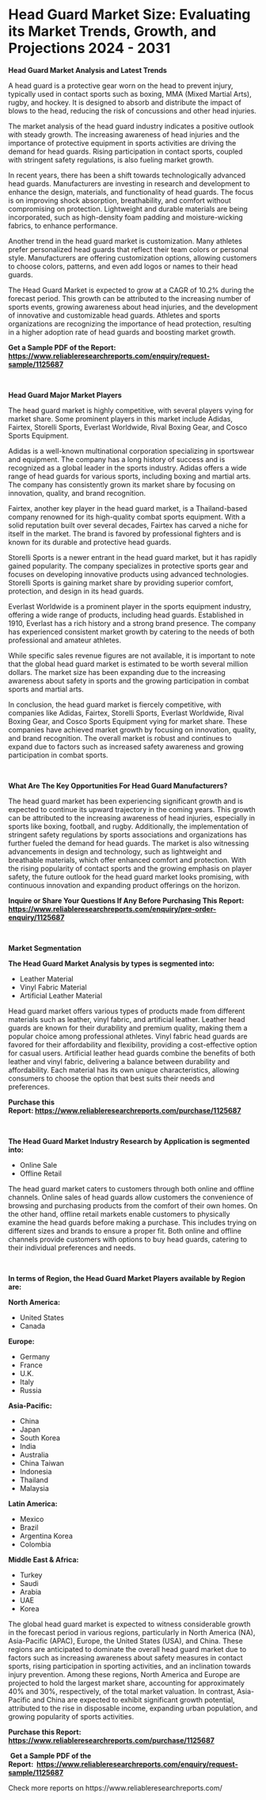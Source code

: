 <p><h1>Head Guard Market Size: Evaluating its Market Trends, Growth, and Projections 2024 - 2031</h1></p><p><strong>Head Guard Market Analysis and Latest Trends</strong></p>
<p><p>A head guard is a protective gear worn on the head to prevent injury, typically used in contact sports such as boxing, MMA (Mixed Martial Arts), rugby, and hockey. It is designed to absorb and distribute the impact of blows to the head, reducing the risk of concussions and other head injuries.</p><p>The market analysis of the head guard industry indicates a positive outlook with steady growth. The increasing awareness of head injuries and the importance of protective equipment in sports activities are driving the demand for head guards. Rising participation in contact sports, coupled with stringent safety regulations, is also fueling market growth.</p><p>In recent years, there has been a shift towards technologically advanced head guards. Manufacturers are investing in research and development to enhance the design, materials, and functionality of head guards. The focus is on improving shock absorption, breathability, and comfort without compromising on protection. Lightweight and durable materials are being incorporated, such as high-density foam padding and moisture-wicking fabrics, to enhance performance.</p><p>Another trend in the head guard market is customization. Many athletes prefer personalized head guards that reflect their team colors or personal style. Manufacturers are offering customization options, allowing customers to choose colors, patterns, and even add logos or names to their head guards.</p><p>The Head Guard Market is expected to grow at a CAGR of 10.2% during the forecast period. This growth can be attributed to the increasing number of sports events, growing awareness about head injuries, and the development of innovative and customizable head guards. Athletes and sports organizations are recognizing the importance of head protection, resulting in a higher adoption rate of head guards and boosting market growth.</p></p>
<p><strong>Get a Sample PDF of the Report:&nbsp; <a href="https://www.reliableresearchreports.com/enquiry/request-sample/1125687">https://www.reliableresearchreports.com/enquiry/request-sample/1125687</a></strong></p>
<p>&nbsp;</p>
<p><strong>Head Guard Major Market Players</strong></p>
<p><p>The head guard market is highly competitive, with several players vying for market share. Some prominent players in this market include Adidas, Fairtex, Storelli Sports, Everlast Worldwide, Rival Boxing Gear, and Cosco Sports Equipment.</p><p>Adidas is a well-known multinational corporation specializing in sportswear and equipment. The company has a long history of success and is recognized as a global leader in the sports industry. Adidas offers a wide range of head guards for various sports, including boxing and martial arts. The company has consistently grown its market share by focusing on innovation, quality, and brand recognition.</p><p>Fairtex, another key player in the head guard market, is a Thailand-based company renowned for its high-quality combat sports equipment. With a solid reputation built over several decades, Fairtex has carved a niche for itself in the market. The brand is favored by professional fighters and is known for its durable and protective head guards.</p><p>Storelli Sports is a newer entrant in the head guard market, but it has rapidly gained popularity. The company specializes in protective sports gear and focuses on developing innovative products using advanced technologies. Storelli Sports is gaining market share by providing superior comfort, protection, and design in its head guards.</p><p>Everlast Worldwide is a prominent player in the sports equipment industry, offering a wide range of products, including head guards. Established in 1910, Everlast has a rich history and a strong brand presence. The company has experienced consistent market growth by catering to the needs of both professional and amateur athletes.</p><p>While specific sales revenue figures are not available, it is important to note that the global head guard market is estimated to be worth several million dollars. The market size has been expanding due to the increasing awareness about safety in sports and the growing participation in combat sports and martial arts.</p><p>In conclusion, the head guard market is fiercely competitive, with companies like Adidas, Fairtex, Storelli Sports, Everlast Worldwide, Rival Boxing Gear, and Cosco Sports Equipment vying for market share. These companies have achieved market growth by focusing on innovation, quality, and brand recognition. The overall market is robust and continues to expand due to factors such as increased safety awareness and growing participation in combat sports.</p></p>
<p>&nbsp;</p>
<p><strong>What Are The Key Opportunities For Head Guard Manufacturers?</strong></p>
<p><p>The head guard market has been experiencing significant growth and is expected to continue its upward trajectory in the coming years. This growth can be attributed to the increasing awareness of head injuries, especially in sports like boxing, football, and rugby. Additionally, the implementation of stringent safety regulations by sports associations and organizations has further fueled the demand for head guards. The market is also witnessing advancements in design and technology, such as lightweight and breathable materials, which offer enhanced comfort and protection. With the rising popularity of contact sports and the growing emphasis on player safety, the future outlook for the head guard market looks promising, with continuous innovation and expanding product offerings on the horizon.</p></p>
<p><strong>Inquire or Share Your Questions If Any Before Purchasing This Report: <a href="https://www.reliableresearchreports.com/enquiry/pre-order-enquiry/1125687">https://www.reliableresearchreports.com/enquiry/pre-order-enquiry/1125687</a></strong></p>
<p>&nbsp;</p>
<p><strong>Market Segmentation</strong></p>
<p><strong>The Head Guard Market Analysis by types is segmented into:</strong></p>
<p><ul><li>Leather Material</li><li>Vinyl Fabric Material</li><li>Artificial Leather Material</li></ul></p>
<p><p>Head guard market offers various types of products made from different materials such as leather, vinyl fabric, and artificial leather. Leather head guards are known for their durability and premium quality, making them a popular choice among professional athletes. Vinyl fabric head guards are favored for their affordability and flexibility, providing a cost-effective option for casual users. Artificial leather head guards combine the benefits of both leather and vinyl fabric, delivering a balance between durability and affordability. Each material has its own unique characteristics, allowing consumers to choose the option that best suits their needs and preferences.</p></p>
<p><strong>Purchase this Report:&nbsp;<a href="https://www.reliableresearchreports.com/purchase/1125687">https://www.reliableresearchreports.com/purchase/1125687</a></strong></p>
<p>&nbsp;</p>
<p><strong>The Head Guard Market Industry Research by Application is segmented into:</strong></p>
<p><ul><li>Online Sale</li><li>Offline Retail</li></ul></p>
<p><p>The head guard market caters to customers through both online and offline channels. Online sales of head guards allow customers the convenience of browsing and purchasing products from the comfort of their own homes. On the other hand, offline retail markets enable customers to physically examine the head guards before making a purchase. This includes trying on different sizes and brands to ensure a proper fit. Both online and offline channels provide customers with options to buy head guards, catering to their individual preferences and needs.</p></p>
<p>&nbsp;</p>
<p><strong>In terms of Region, the Head Guard Market Players available by Region are:</strong></p>
<p>
    <p> <strong> North America: </strong>
        <ul>
            <li>United States</li>
            <li>Canada</li>
        </ul>
        </p> 
    <p> <strong> Europe: </strong>
        <ul>
            <li>Germany</li>
            <li>France</li>
            <li>U.K.</li>
            <li>Italy</li>
            <li>Russia</li>
        </ul>
        </p> 
    <p> <strong> Asia-Pacific: </strong>
        <ul>
            <li>China</li>
            <li>Japan</li>
            <li>South Korea</li>
            <li>India</li>
            <li>Australia</li>
            <li>China Taiwan</li>
            <li>Indonesia</li>
            <li>Thailand</li>
            <li>Malaysia</li>
        </ul>
        </p> 
    <p> <strong> Latin America: </strong>
        <ul>
            <li>Mexico</li>
            <li>Brazil</li>
            <li>Argentina Korea</li>
            <li>Colombia</li>
        </ul>
        </p> 
    <p> <strong> Middle East & Africa: </strong>
        <ul>
            <li>Turkey</li>
            <li>Saudi</li>
            <li>Arabia</li>
            <li>UAE</li>
            <li>Korea</li>
        </ul>
    </p>
    </p>
<p><p>The global head guard market is expected to witness considerable growth in the forecast period in various regions, particularly in North America (NA), Asia-Pacific (APAC), Europe, the United States (USA), and China. These regions are anticipated to dominate the overall head guard market due to factors such as increasing awareness about safety measures in contact sports, rising participation in sporting activities, and an inclination towards injury prevention. Among these regions, North America and Europe are projected to hold the largest market share, accounting for approximately 40% and 30%, respectively, of the total market valuation. In contrast, Asia-Pacific and China are expected to exhibit significant growth potential, attributed to the rise in disposable income, expanding urban population, and growing popularity of sports activities.</p></p>
<p><strong>Purchase this Report: <a href="https://www.reliableresearchreports.com/purchase/1125687">https://www.reliableresearchreports.com/purchase/1125687</a></strong></p>
<p>&nbsp;<strong>Get a Sample PDF of the Report:&nbsp;&nbsp;<a href="https://www.reliableresearchreports.com/enquiry/request-sample/1125687">https://www.reliableresearchreports.com/enquiry/request-sample/1125687</a></strong></p>
<p><strong></strong></p>
<p>Check more reports on https://www.reliableresearchreports.com/</p>